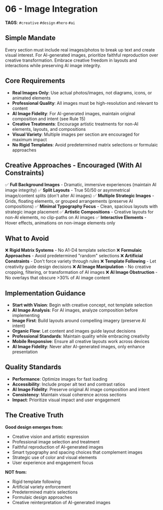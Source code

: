 # 06 - Image Integration

**TAGS**: `#creative` `#design` `#hero` `#ai`

## Simple Mandate
Every section must include real images/photos to break up text and create visual interest. For AI-generated images, prioritize faithful reproduction over creative transformation. Embrace creative freedom in layouts and interactions while preserving AI image integrity.

## Core Requirements
- **Real Images Only**: Use actual photos/images, not diagrams, icons, or animated elements
- **Professional Quality**: All images must be high-resolution and relevant to content
- **AI Image Fidelity**: For AI-generated images, maintain original composition and intent (see Rule 15)
- **Creative Treatments**: Encourage artistic treatments for non-AI elements, layouts, and compositions
- **Visual Variety**: Multiple images per section are encouraged for maximum impact
- **No Rigid Templates**: Avoid predetermined matrix selections or formulaic approaches

## Creative Approaches - Encouraged (With AI Constraints)
✅ **Full Background Images** - Dramatic, immersive experiences (maintain AI image integrity)
✅ **Split Layouts** - True 50/50 or asymmetrical image/content splits (don't alter AI images)
✅ **Multiple Strategic Images** - Grids, floating elements, or grouped arrangements (preserve AI compositions)
✅ **Minimal Typography Focus** - Clean, spacious layouts with strategic image placement
✅ **Artistic Compositions** - Creative layouts for non-AI elements, no clip-paths on AI images
✅ **Interactive Elements** - Hover effects, animations on non-image elements only

## What to Avoid
❌ **Rigid Matrix Systems** - No A1-D4 template selection
❌ **Formulaic Approaches** - Avoid predetermined "random" selections
❌ **Artificial Constraints** - Don't force variety through rules
❌ **Template Following** - Let creativity guide design decisions
❌ **AI Image Manipulation** - No creative cropping, filtering, or transformation of AI images
❌ **AI Image Obstruction** - No overlays that obscure >30% of AI image content

## Implementation Guidance
- **Start with Vision**: Begin with creative concept, not template selection
- **AI Image Analysis**: For AI images, analyze composition before implementing
- **Image First**: Build layouts around compelling imagery (preserve AI intent)
- **Organic Flow**: Let content and images guide layout decisions
- **Professional Standards**: Maintain quality while embracing creativity
- **Mobile Responsive**: Ensure all creative layouts work across devices
- **AI Image Fidelity**: Never alter AI-generated images, only enhance presentation

## Quality Standards
- **Performance**: Optimize images for fast loading
- **Accessibility**: Include proper alt text and contrast ratios
- **AI Image Fidelity**: Preserve original AI image composition and intent
- **Consistency**: Maintain visual coherence across sections
- **Impact**: Prioritize visual impact and user engagement

## The Creative Truth
**Good design emerges from:**
- Creative vision and artistic expression
- Professional image selection and treatment
- Faithful reproduction of AI-generated images
- Smart typography and spacing choices that complement images
- Strategic use of color and visual elements
- User experience and engagement focus

**NOT from:**
- Rigid template following
- Artificial variety enforcement
- Predetermined matrix selections
- Formulaic design approaches
- Creative reinterpretation of AI-generated images
